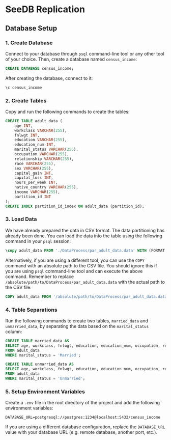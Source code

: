 # SeeDB Replication

## Database Setup

### 1. Create Database

Connect to your database through `psql` command-line tool or any other tool of your choice. Then, create a database named `census_income`: 

```sql
CREATE DATABASE census_income;
```

After creating the database, connect to it:

```sql
\c census_income
```

### 2. Create Tables

Copy and run the following commands to create the tables:

```sql
CREATE TABLE adult_data (
    age INT,
    workclass VARCHAR(255),
    fnlwgt INT,
    education VARCHAR(255),
    education_num INT,
    marital_status VARCHAR(255),
    occupation VARCHAR(255),
    relationship VARCHAR(255),
    race VARCHAR(255),
    sex VARCHAR(255),
    capital_gain INT,
    capital_loss INT,
    hours_per_week INT,
    native_country VARCHAR(255),
    income VARCHAR(255),
    partition_id INT
);
CREATE INDEX partition_id_index ON adult_data (partition_id);
```

### 3. Load Data

We have already prepared the data in CSV format. The data partitioning has already been done. You can load the data into the table using the following command in your `psql` session:

```sql
\copy adult_data FROM './DataProcess/par_adult_data.data' WITH (FORMAT csv);
```

Alternatively, if you are using a different tool, you can use the `COPY` command with an absolute path to the CSV file. You should ignore this if you are using `psql` command-line tool and can execute the above command. Remember to replace `/absolute/path/to/DataProcess/par_adult_data.data` with the actual path to the CSV file:

```sql
COPY adult_data FROM '/absolute/path/to/DataProcess/par_adult_data.data' WITH (FORMAT csv);
```

### 4. Table Separations

Run the following commands to create two tables, `married_data` and `unmarried_data`, by separating the data based on the `marital_status` column:

```sql
CREATE TABLE married_data AS 
SELECT age, workclass, fnlwgt, education, education_num, occupation, relationship, race, sex, capital_gain, capital_loss, hours_per_week, native_country, income, partition_id
FROM adult_data
WHERE marital_status = 'Married';

CREATE TABLE unmarried_data AS 
SELECT age, workclass, fnlwgt, education, education_num, occupation, relationship, race, sex, capital_gain, capital_loss, hours_per_week, native_country, income, partition_id
FROM adult_data
WHERE marital_status = 'Unmarried';
```

### 5. Setup Environment Variables

Create a `.env` file in the root directory of the project and add the following environment variables:

```env
DATABASE_URL=postgresql://postgres:1234@localhost:5432/census_income
```

If you are using a different database configuration, replace the `DATABASE_URL` value with your database URL (e.g. remote database, another port, etc.).
